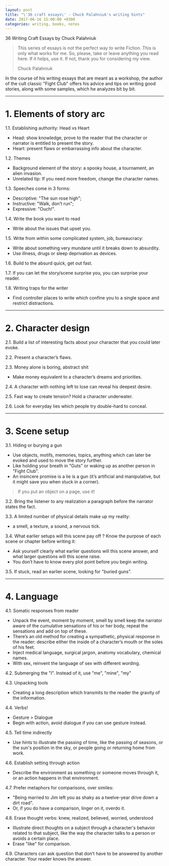```yaml
---
layout: post
title: "\'36 craft essays\' - Chuck Palahniuk's writing hints"
date: 2017-06-16 15:00:00 +0300
categories: writing, books, notes
---
```

36 Writing Craft Essays by Chuck Palahniuk

> This series of essays is not the perfect way to write Fiction. This is only what works for me. So, please, take or leave anything you read here. If it helps, use it. If not, thank you for considering my view.
>
> Chuck Palahniuk


In the course of his writing essays that are meant as a workshop, the author of the cult classic "Fight Club" offers his advice and tips on writing good stories, along with some samples, which he analyzes bit by bit.

___
# 1. Elements of story arc

1.1. Establishing authority: Head vs Heart
- Head: show knowledge, prove to the reader that the character or narrator is entitled to present the story.
- Heart: present flaws or embarrassing info about the character.

1.2. Themes
- Background element of the story: a spooky house, a tournament, an alien invasion.
- Unrelated tip: If you need more freedom, change the character names.

1.3. Speeches come in 3 forms:
-	Descriptive: "The sun rose high";
- Instructive: "Walk, don’t run";
- Expressive: "Ouch!".

1.4. Write the book you want to read
- Write about the issues that upset you.

1.5. Write from within some complicated system, job, bureaucracy:
- Write about something very mundane until it breaks down to absurdity.
-	Use illness, drugs or sleep deprivation as devices.

1.6. Build to the absurd quick, get out fast.

1.7. If you can let the story/scene surprise you, you can surprise your reader.

1.8. Writing traps for the writer
- Find controller places to write which confine you to a single space and restrict distractions.

___
# 2. Character design

2.1. Build a list of interesting facts about your character that you could later evoke.

2.2. Present a character’s flaws.

2.3. Money alone is boring, abstract shit
- Make money equivalent to a character’s dreams and priorities.

2.4. A character with nothing left to lose can reveal his deepest desire.

2.5. Fast way to create tension? Hold a character underwater.

2.6. Look for everyday lies which people try double-hard to conceal.

___
# 3. Scene setup

3.1. Hiding or burying a gun
- Use objects, motifs, memories, topics, anything which can later be evoked and used to move the story further.
- Like holding your breath in "Guts" or waking up as another person in "Fight Club".
- An insincere promise is a lie is a gun (it’s artificial and manipulative, but it might save you when stuck in a corner).

> If you put an object on a page, use it!

3.2. Bring the listener to any realization a paragraph before the narrator states the fact.

3.3. A limited number of physical details make up my reality:

- a smell, a texture, a sound, a nervous tick.

3.4. What earlier setups will this scene pay off ?	Know the purpose of each scene or chapter before writing it:
 - Ask yourself clearly what earlier questions will this scene answer, and what larger questions will this scene raise.
 - You don’t have to know every plot point before you begin writing.

3.5. If stuck, read an earlier scene, looking for "buried guns".

___
# 4. Language

4.1. Somatic responses from reader
 - Unpack the event, moment by moment, smell by smell	keep the narrator aware of the cumulative sensations of his or her body, repeat the sensations and add on top of these.
 - There’s an old method for creating a sympathetic, physical response in the reader: describe either the inside of a character’s mouth or the soles of his feet.
 - Inject medical language, surgical jargon, anatomy vocabulary, chemical names.		
 - With sex, reinvent the language of sex with different wording.		

4.2. Submerging the "I". Instead of it, use "me", "mine", "my"

4.3. Unpacking tools
- Creating a long description which transmits to the reader the gravity of the information.

4.4. Verbs!
- Gesture > Dialogue
- Begin with action,	avoid dialogue if you can use gesture instead.

4.5. Tell time indirectly
- Use hints to illustrate the passing of time, like the passing of seasons, or the sun's position in the sky, or people going or returning home from work.

4.6. Establish setting through action
- Describe the environment as something or someone moves through it, or an action happens in that environment.

4.7. Prefer metaphors for comparisons, over similes:
- "Being married to Jim left you as shaky as a twelve-year drive down a dirt road".
- Or, if you do have a comparison, linger on it, overdo it.

4.8. Erase thought verbs: knew, realized, believed, worried, understood
- Illustrate direct thoughts on a subject through a character's behavior related to that subject, like the way the character talks to a person or avoids a certain place.
- Erase "like" for comparison.

4.9. Characters can ask question that don’t have to be answered by another character. Your reader knows the answer.
